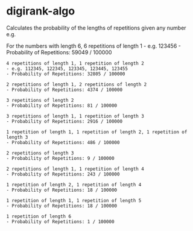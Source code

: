 digirank-algo
=============

Calculates the probability of the lengths of repetitions given any number e.g.

For the numbers with length 6,
    6 repetitions of length 1 
    - e.g. 123456
    - Probability of Repetitions: 59049 / 100000

    4 repetitions of length 1, 1 repetition of length 2 
    - e.g. 112345, 122345, 123345, 123445, 123455
    - Probability of Repetitions: 32805 / 100000

    2 repetitions of length 1, 2 repetitions of length 2
    - Probability of Repetitions: 4374 / 100000

    3 repetitions of length 2
    - Probability of Repetitions: 81 / 100000

    3 repetitions of length 1, 1 repetition of length 3
    - Probability of Repetitions: 2916 / 100000

    1 repetition of length 1, 1 repetition of length 2, 1 repetition of length 3
    - Probability of Repetitions: 486 / 100000

    2 repetitions of length 3
    - Probability of Repetitions: 9 / 100000

    2 repetitions of length 1, 1 repetition of length 4
    - Probability of Repetitions: 243 / 100000

    1 repetition of length 2, 1 repetition of length 4
    - Probability of Repetitions: 18 / 100000

    1 repetition of length 1, 1 repetition of length 5
    - Probability of Repetitions: 18 / 100000

    1 repetition of length 6
    - Probability of Repetitions: 1 / 100000